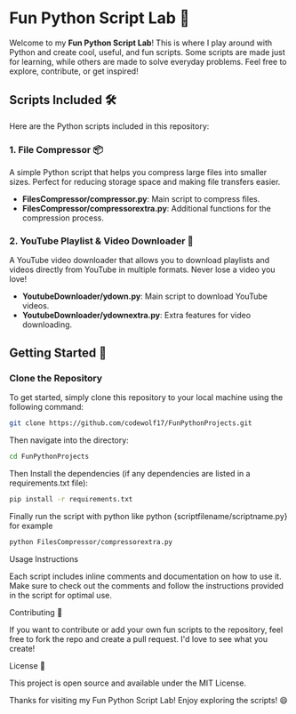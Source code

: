  # Fun Python Script Lab 🎉

Welcome to my **Fun Python Script Lab**! This is where I play around with Python and create cool, useful, and fun scripts. Some scripts are made just for learning, while others are made to solve everyday problems. Feel free to explore, contribute, or get inspired!

## Scripts Included 🛠️

Here are the Python scripts included in this repository:

### 1. **File Compressor** 📦
A simple Python script that helps you compress large files into smaller sizes. Perfect for reducing storage space and making file transfers easier.

- **FilesCompressor/compressor.py**: Main script to compress files.
- **FilesCompressor/compressorextra.py**: Additional functions for the compression process.

### 2. **YouTube Playlist & Video Downloader** 🎥
A YouTube video downloader that allows you to download playlists and videos directly from YouTube in multiple formats. Never lose a video you love!

- **YoutubeDownloader/ydown.py**: Main script to download YouTube videos.
- **YoutubeDownloader/ydownextra.py**: Extra features for video downloading.

## Getting Started 🚀

### Clone the Repository

To get started, simply clone this repository to your local machine using the following command:

```bash
git clone https://github.com/codewolf17/FunPythonProjects.git
```
Then navigate into the directory:
```bash
cd FunPythonProjects
```

Then Install the dependencies (if any dependencies are listed in a requirements.txt file):
```bash
pip install -r requirements.txt
```

Finally run the script with python like python {scriptfilename/scriptname.py} for example
```bash
python FilesCompressor/compressorextra.py
```

Usage Instructions

Each script includes inline comments and documentation on how to use it. Make sure to check out the comments and follow the instructions provided in the script for optimal use.

Contributing 🤝

If you want to contribute or add your own fun scripts to the repository, feel free to fork the repo and create a pull request. I'd love to see what you create!

License 📜

This project is open source and available under the MIT License.

Thanks for visiting my Fun Python Script Lab! Enjoy exploring the scripts! 😄
